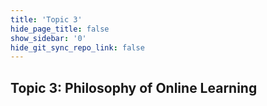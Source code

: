 ```yaml
---
title: 'Topic 3'
hide_page_title: false
show_sidebar: '0'
hide_git_sync_repo_link: false
---
```


## Topic 3: Philosophy of Online Learning
